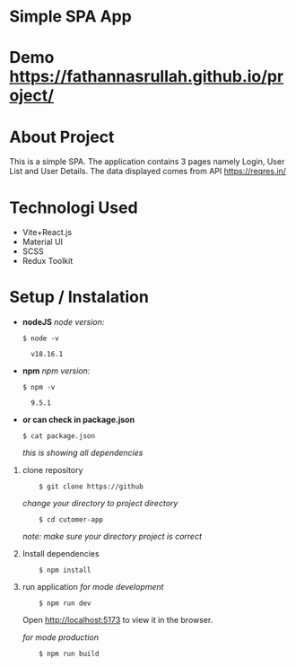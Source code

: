 # Simple SPA App

# Demo https://fathannasrullah.github.io/project/

# About Project 
This is a simple SPA. The application contains 3 pages namely Login, User List and User Details. The data displayed comes from API https://reqres.in/

# Technologi Used 
* Vite+React.js 
* Material UI
* SCSS
* Redux Toolkit

# Setup / Instalation

- **nodeJS**
    *node version:*

    ```
    $ node -v
    
      v18.16.1
    ```

- **npm**
    *npm version:*
    ```
    $ npm -v
    
      9.5.1
    ```

- **or can check in package.json**
    ```
    $ cat package.json
    ```
    *this is showing all dependencies*


1. clone repository
    ```
        $ git clone https://github
    ```
    *change your directory to project directory*
    ```
        $ cd cutomer-app
    ```
    *note: make sure your directory project is correct*
2. Install dependencies
    ```
        $ npm install
    ```
4. run application
    *for mode development*
    
    ```
        $ npm run dev
    ```

    Open [http://localhost:5173](http://localhost:5173) to view it in the browser.

    
    *for mode production*
    ```
        $ npm run build
    ```
